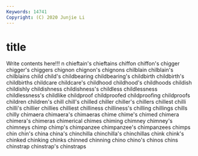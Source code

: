 ```yaml
---
Keywords: 14741
Copyright: (C) 2020 Junjie Li
---
```


# title

Write contents here!!!
n
chieftain's 
chieftains 
chiffon 
chiffon's 
chigger 
chigger's 
chiggers 
chignon 
chignon's 
chignons
chilblain 
chilblain's 
chilblains 
child 
child's 
childbearing 
childbearing's 
childbirth 
childbirth's 
childbirths
childcare 
childcare's 
childhood 
childhood's 
childhoods 
childish 
childishly 
childishness 
childishness's 
childless
childlessness 
childlessness's 
childlike 
childproof 
childproofed 
childproofing 
childproofs 
children 
children's 
chill
chill's 
chilled 
chiller 
chiller's 
chillers 
chillest 
chilli 
chilli's 
chillier 
chillies
chilliest 
chilliness 
chilliness's 
chilling 
chillings 
chills 
chilly 
chimaera 
chimaera's 
chimaeras
chime 
chime's 
chimed 
chimera 
chimera's 
chimeras 
chimerical 
chimes 
chiming 
chimney
chimney's 
chimneys 
chimp 
chimp's 
chimpanzee 
chimpanzee's 
chimpanzees 
chimps 
chin 
chin's
china 
china's 
chinchilla 
chinchilla's 
chinchillas 
chink 
chink's 
chinked 
chinking 
chinks
chinned 
chinning 
chino 
chino's 
chinos 
chins 
chinstrap 
chinstrap's 
chinstraps 
